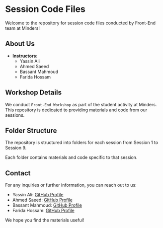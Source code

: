 # Session Code Files

Welcome to the repository for session code files conducted by Front-End team at Minders!

## About Us

- **Instructors:**
  - Yassin Ali
  - Ahmed Saeed
  - Bassant Mahmoud
  - Farida Hossam

## Workshop Details

We conduct `Front-End Workshop` as part of the student activity at Minders. This repository is dedicated to providing materials and code from our sessions.

## Folder Structure

The repository is structured into folders for each session from Session 1 to Session 9.

Each folder contains materials and code specific to that session.

## Contact

For any inquiries or further information, you can reach out to us:
- Yassin Ali: [GitHub Profile](https://github.com/YassenAli)
- Ahmed Saeed: [GitHub Profile](https://github.com/saeedmhmoud100)
- Bassant Mahmoud: [GitHub Profile](#)
- Farida Hossam: [GitHub Profile](#)

We hope you find the materials useful!
